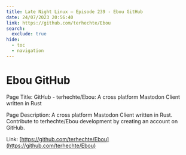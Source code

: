 ```yaml
---
title: Late Night Linux – Episode 239 - Ebou GitHub
date: 24/07/2023 20:56:40
link: https://github.com/terhechte/Ebou
search:
  exclude: true
hide:
  - toc
  - navigation
---
```


# Ebou GitHub

Page Title: GitHub - terhechte/Ebou: A cross platform Mastodon Client written in Rust

Page Description: A cross platform Mastodon Client written in Rust. Contribute to terhechte/Ebou development by creating an account on GitHub. 

Link: [https://github.com/terhechte/Ebou](https://github.com/terhechte/Ebou)